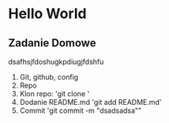 # Hello World

## Zadanie Domowe

dsafhsjfdoshugkpdiugjfdshfu
1. Git, github, config
2. Repo
3. Klon repo: 'git clone <repo>'
4. Dodanie README.md 'git add README.md'
5. Commit 'git commit -m "dsadsadsa""